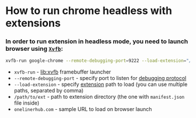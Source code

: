 # How to run chrome headless with extensions

### In order to run extension in headless mode, you need to launch browser using [`Xvfb`](/xvfb/how-to-install-xvfb-on-ubuntu-ubuntuversion):

```bash
xvfb-run google-chrome --remote-debugging-port=9222 --load-extension="/path/to/ext" https://onelinerhub.com
```

- `xvfb-run` - [lib:xvfb](/xvfb/how-to-install-xvfb-on-ubuntu-ubuntuversion) framebuffer launcher
- `--remote-debugging-port` - specify port to listen for [debugging protocol](/chrome-headless/chrome-remote-interface-usage-example)
- `--load-extension` - specify [extension](/chrome-extension/manifest_v3_example) path to load (you can use multiple paths, separated by comma)
- `/path/to/ext` - path to extension directory (the one with `manifest.json` file inside)
- `onelinerhub.com` - sample URL to load on browser launch


